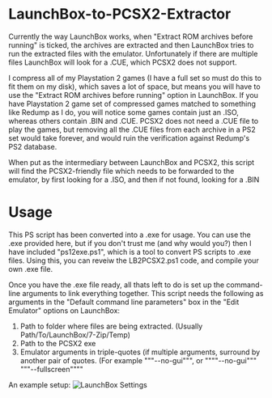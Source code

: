 # LaunchBox-to-PCSX2-Extractor
Currently the way LaunchBox works, when "Extract ROM archives before running" is ticked, the archives are extracted and then LaunchBox tries to run the extracted files with the emulator. Unfortunately if there are multiple files LaunchBox will look for a .CUE, which PCSX2 does not support.

I compress all of my Playstation 2 games (I have a full set so must do this to fit them on my disk), which saves a lot of space, but means you will have to use the "Extract ROM archives before running" option in LaunchBox. If you have Playstation 2 game set of compressed games matched to something like Redump as I do, you will notice some games contain just an .ISO, whereas others contain .BIN and .CUE. PCSX2 does not need a .CUE file to play the games, but removing all the .CUE files from each archive in a PS2 set would take forever, and would ruin the verification against Redump's PS2 database.

When put as the intermediary between LaunchBox and PCSX2, this script will find the PCSX2-friendly file which needs to be forwarded to the emulator, by first looking for a .ISO, and then if not found, looking for a .BIN

# Usage
This PS script has been converted into a .exe for usage. You can use the .exe provided here, but if you don't trust me (and why would you?) then I have included "ps12exe.ps1", which is a tool to convert PS scripts to .exe files. Using this, you can reveiw the LB2PCSX2.ps1 code, and compile your own .exe file.

Once you have the .exe file ready, all thats left to do is set up the command-line arguments to link everything together. This script needs the following as arguments in the "Default command line parameters" box in the "Edit Emulator" options on LaunchBox:

1. Path to folder where files are being extracted. (Usually Path/To/LaunchBox/7-Zip/Temp)
2. Path to the PCSX2 exe
3. Emulator arguments in triple-quotes (if multiple arguments, surround by another pair of quotes. (For example """--no-gui""", or """"--no-gui""" """--fullscreen""""

An example setup:
![LaunchBox Settings](https://i.imgur.com/eNyA6S6.png)
